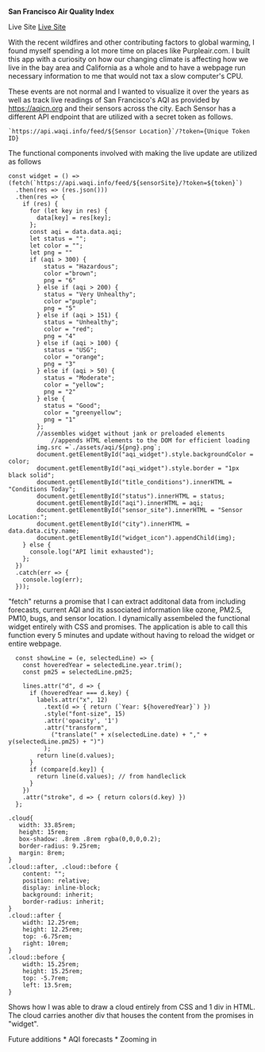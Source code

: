 **San Francisco Air Quality Index**

Live Site [Live Site](https://cowfish813.github.io/D3.js/)

With the recent wildfires and other contributing factors to global warming, I found myself spending a lot more time on places like Purpleair.com. 
I built this app with a curiosity on how our changing climate is affecting how we live in the bay area and California as a whole and to have a webpage run necessary information to me that would not tax a slow computer's CPU.

These events are not normal and I wanted to visualize it over the years as well as track live readings of San Francisco's AQI as provided by https://aqicn.org and their sensors across the city. Each Sensor has a different API endpoint that are utilized with a secret token as follows.
```
`https://api.waqi.info/feed/${Sensor Location}`/?token={Unique Token ID}
```

The functional components involved with making the live update are utilized as follows
```
const widget = () => (fetch(`https://api.waqi.info/feed/${sensorSite}/?token=${token}`)
  .then(res => (res.json()))
  .then(res => {
    if (res) {
      for (let key in res) {
        data[key] = res[key];
      };
      const aqi = data.data.aqi;
      let status = "";
      let color = "";
      let png = ""
      if (aqi > 300) {
          status = "Hazardous";
          color ="brown";
          png = "6"
        } else if (aqi > 200) {
          status = "Very Unhealthy";
          color ="puple";
          png = "5"
        } else if (aqi > 151) {
          status = "Unhealthy";
          color = "red";
          png = "4"
        } else if (aqi > 100) {
          status = "USG";
          color = "orange";
          png = "3"
        } else if (aqi > 50) {
          status = "Moderate";
          color = "yellow";
          png = "2"
        } else {
          status = "Good";
          color = "greenyellow";
          png = "1"
        };
        //assembles widget without jank or preloaded elements
            //appends HTML elements to the DOM for efficient loading
        img.src =`./assets/aqi/${png}.png`;
        document.getElementById("aqi_widget").style.backgroundColor = color;
        document.getElementById("aqi_widget").style.border = "1px black solid";
        document.getElementById("title_conditions").innerHTML = "Conditions Today";
        document.getElementById("status").innerHTML = status;
        document.getElementById("aqi").innerHTML = aqi;
        document.getElementById("sensor_site").innerHTML = "Sensor Location:";
        document.getElementById("city").innerHTML = data.data.city.name;
        document.getElementById("widget_icon").appendChild(img);
    } else {
      console.log("API limit exhausted");
    };
  })
  .catch(err => {
    console.log(err);
  }));
```

"fetch" returns a promise that I can extract additonal data from including forecasts, current AQI and its associated information like ozone, PM2.5, PM10, bugs, and sensor location. I dynamically assembeled the functional widget entirely with CSS and promises.
The application is able to call this function every 5 minutes and update without having to reload the widget or entire webpage.

```
  const showLine = (e, selectedLine) => {
    const hoveredYear = selectedLine.year.trim();
    const pm25 = selectedLine.pm25;

    lines.attr("d", d => {
      if (hoveredYear === d.key) {
        labels.attr("x", 12)
          .text(d => { return (`Year: ${hoveredYear}`) })
          .style("font-size", 15)
          .attr('opacity', '1')
          .attr("transform",
            ("translate(" + x(selectedLine.date) + "," + y(selectedLine.pm25) + ")")
          );
        return line(d.values);
      }
      if (compare[d.key]) {
        return line(d.values); // from handleclick
      }
    })
    .attr("stroke", d => { return colors(d.key) })
  };
```


```
.cloud{ 
   width: 33.85rem;
   height: 15rem;
   box-shadow: .8rem .8rem rgba(0,0,0,0.2);
   border-radius: 9.25rem;
   margin: 8rem;
}
.cloud::after, .cloud::before {
    content: "";
    position: relative;
    display: inline-block;
    background: inherit;
    border-radius: inherit;
}
.cloud::after {
    width: 12.25rem;
    height: 12.25rem;
    top: -6.75rem;
  	right: 10rem;
}
.cloud::before {
    width: 15.25rem;
    height: 15.25rem;
    top: -5.7rem;
  	left: 13.5rem;
}
```
Shows how I was able to draw a cloud entirely from CSS and 1 div in HTML. The cloud carries another div that houses the content from the promises in "widget".

Future additions
    * AQI forecasts
    * Zooming in
